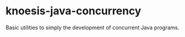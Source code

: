knoesis-java-concurrency
========================

Basic utilities to simply the development of concurrent Java programs.
